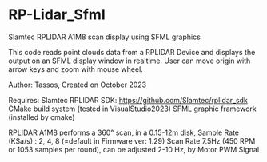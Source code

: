 # RP-Lidar_Sfml
Slamtec RPLIDAR A1M8 scan display using SFML graphics

This code reads point clouds data from a RPLIDAR Device
and displays the output on an SFML display window in realtime.
User can move origin with arrow keys and zoom with mouse wheel.

Author: Tassos, Created on October 2023

Requires: 
     Slamtec RPLIDAR SDK:  https://github.com/Slamtec/rplidar_sdk
     CMake build system (tested in VisualStudio2023)
     SFML graphic framework (installed by cmake) 

RPLIDAR A1M8 performs a 360° scan, in a 0.15-12m disk,
Sample Rate (KSa/s) : 2, 4, 8 (=default in Firmware ver: 1.29)
Scan Rate 7.5Hz (450 RPM or 1053 samples per round), 
can be adjusted 2-10 Hz, by Motor PWM Signal
